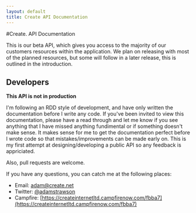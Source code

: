 ```yaml
---
layout: default
title: Create API Documentation
---
```


#Create. API Documentation

This is our beta API, which gives you access to the majority of our customers resources within the application. We plan on releasing with most of the planned resources, but some will follow in a later release, this is outlined in the introduction.

## Developers

**This API is not in production**  

I'm following an RDD style of development, and have only written the documentation before I write any code. If you've been invited to view this documentation, please have a read through and let me know if you see anything that I have missed anything fundimental or if something doesn't make sense. It makes sense for me to get the documentation perfect before I wrote code so that mistakes/improvements can be made early on. This is my first attempt at designing/developing a public API so any feedback is appriciated.

Also, pull requests are welcome.

If you have any questions, you can catch me at the following places:

- Email: [adam@create.net](mailto:adam@create.net)
- Twitter: [@adamstrawson](https://twitter.com/adamstrawson)
- Campfire: [https://createinternetltd.campfirenow.com/fbba7](https://createinternetltd.campfirenow.com/fbba7)  
